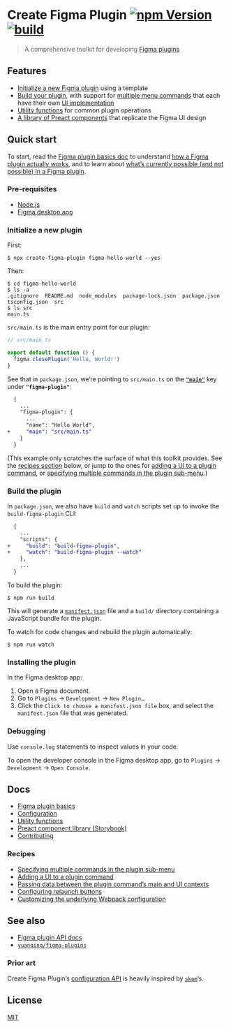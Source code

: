 # Create Figma Plugin [![npm Version](https://img.shields.io/npm/v/create-figma-plugin?cacheSeconds=1800)](https://www.npmjs.com/package/create-figma-plugin) [![build](https://github.com/yuanqing/create-figma-plugin/workflows/build/badge.svg)](https://github.com/yuanqing/create-figma-plugin/actions?query=workflow%3Abuild)

> A comprehensive toolkit for developing [Figma plugins](https://figma.com/plugin-docs/)

## Features

- [Initialize a new Figma plugin](#initialize-a-new-plugin) using a template
- [Build your plugin](#build-the-plugin), with support for [multiple menu commands](/docs/recipes/multiple-commands.md#readme) that each have their own [UI implementation](/docs/recipes/ui.md#readme)
- [Utility functions](/docs/utilities/README.md##modules) for common plugin operations
- [A library of Preact components](https://yuanqing.github.io/create-figma-plugin/) that replicate the Figma UI design

## Quick start

To start, read the [Figma plugin basics doc](/docs/basics.md#readme) to understand [how a Figma plugin actually works](/docs/basics.md#how-a-figma-plugin-works), and to learn about [what’s currently possible (and not possible) in a Figma plugin](/docs/basics.md#what-a-figma-plugin-can-and-cannot-do).

### Pre-requisites

- [Node.js](https://nodejs.org/)
- [Figma desktop app](https://figma.com/downloads/)

### Initialize a new plugin

First:

```
$ npx create-figma-plugin figma-hello-world --yes
```

Then:

```
$ cd figma-hello-world
$ ls -a
.gitignore  README.md  node_modules  package-lock.json  package.json  tsconfig.json  src
$ ls src
main.ts
```

`src/main.ts` is the main entry point for our plugin:

```ts
// src/main.ts

export default function () {
  figma.closePlugin('Hello, World!')
}
```

See that in `package.json`, we’re pointing to `src/main.ts` on the [**`"main"`**](/docs/configuration.md#main) key under **`"figma-plugin"`**:

```diff
  {
    ...
    "figma-plugin": {
      ...
      "name": "Hello World",
+     "main": "src/main.ts"
    }
  }
```

(This example only scratches the surface of what this toolkit provides. See the [recipes section](#recipes) below, or jump to the ones for [adding a UI to a plugin command](/docs/recipes/ui.md#readme), or [specifying multiple commands in the plugin sub-menu](/docs/recipes/multiple-commands.md#readme).)

### Build the plugin

In `package.json`, we also have `build` and `watch` scripts set up to invoke the `build-figma-plugin` CLI:

```diff
  {
    ...
    "scripts": {
+     "build": "build-figma-plugin",
+     "watch": "build-figma-plugin --watch"
    },
    ...
  }
```

To build the plugin:

```
$ npm run build
```

This will generate a [`manifest.json`](https://figma.com/plugin-docs/manifest/) file and a `build/` directory containing a JavaScript bundle for the plugin.

To watch for code changes and rebuild the plugin automatically:

```
$ npm run watch
```

### Installing the plugin

In the Figma desktop app:

1. Open a Figma document.
2. Go to `Plugins` → `Development` → `New Plugin…`.
3. Click the `Click to choose a manifest.json file` box, and select the `manifest.json` file that was generated.

### Debugging

Use `console.log` statements to inspect values in your code.

To open the developer console in the Figma desktop app, go to `Plugins` → `Development` → `Open Console`.

## Docs

- [Figma plugin basics](/docs/basics.md#readme)
- [Configuration](/docs/configuration.md#readme)
- [Utility functions](/docs/utilities/README.md##modules)
- [Preact component library (Storybook)](https://yuanqing.github.io/create-figma-plugin/)
- [Contributing](/docs/contributing.md#readme)

### Recipes

- [Specifying multiple commands in the plugin sub-menu](/docs/recipes/multiple-commands.md#readme)
- [Adding a UI to a plugin command](/docs/recipes/ui.md#readme)
- [Passing data between the plugin command’s main and UI contexts](/docs/recipes/data-passing.md#readme)
- [Configuring relaunch buttons](/docs/recipes/relaunch-buttons.md#readme)
- [Customizing the underlying Webpack configuration](/docs/recipes/custom-webpack-configuration.md#readme)

## See also

- [Figma plugin API docs](https://figma.com/plugin-docs/api/)
- [`yuanqing/figma-plugins`](https://github.com/yuanqing/figma-plugins)

### Prior art

Create Figma Plugin’s [configuration API](/docs/configuration.md#readme) is heavily inspired by [`skpm`](https://developer.sketch.com/plugins/plugin-manifest)’s.

## License

[MIT](/LICENSE.md)
